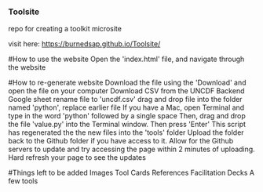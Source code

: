 ### Toolsite
repo for creating a toolkit microsite 

visit here: https://burnedsap.github.io/Toolsite/

#How to use the website
Open the 'index.html' file, and navigate through the website


#How to re-generate website
Download the file using the 'Download' and open the file on your computer
Download CSV from the UNCDF Backend Google sheet
rename file to 'uncdf.csv'
drag and drop file into the folder named 'python', replace earlier file
If you have a Mac, open Terminal and type in the word 'python' followed by a single space
Then, drag and drop the file 'value.py' into the Terminal window. Then press 'Enter'
This script has regenerated the the new files into the 'tools' folder
Upload the folder back to the Github folder if you have access to it.
Allow for the Github servers to update and try accessing the page within 2 minutes of uploading. Hard refresh your page to see the updates


#Things left to be added
Images
Tool Cards
References 
Facilitation Decks
A few tools

